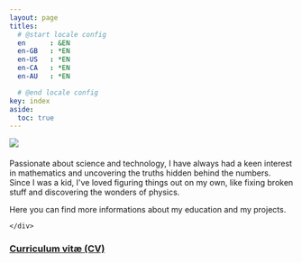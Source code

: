 ```yaml
---
layout: page
titles:
  # @start locale config
  en      : &EN       
  en-GB   : *EN
  en-US   : *EN
  en-CA   : *EN
  en-AU   : *EN

  # @end locale config
key: index
aside:
  toc: true
---
```




<div class="item">
  <div class="item__image">
    <img class="image" src="./images/leonardo_photo.jpeg"/>
  </div>
  <div class="item__content">
    <div class="item__header">
      <h4></h4>
    </div>
    <div class="item__description">
      <p>
    
Passionate about science and technology, I have always had a keen interest in mathematics and uncovering the truths hidden behind the numbers. Since I was a kid, I've loved figuring things out on my own, like fixing broken stuff and discovering the wonders of physics.

</p>
Here you can find more informations about my education and my projects.


    </div>
  </div>
</div>

### [Curriculum vitæ (CV)](Leonardo_Novicki_Neto_cv.pdf)